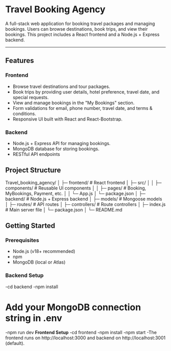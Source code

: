 # Travel Booking Agency

A full-stack web application for booking travel packages and managing bookings. Users can browse destinations, book trips, and view their bookings. This project includes a React frontend and a Node.js + Express backend.

---

## Features

### Frontend
- Browse travel destinations and tour packages.
- Book trips by providing user details, hotel preference, travel date, and special requests.
- View and manage bookings in the "My Bookings" section.
- Form validations for email, phone number, travel date, and terms & conditions.
- Responsive UI built with React and React-Bootstrap.

### Backend
- Node.js + Express API for managing bookings.
- MongoDB database for storing bookings.
-  RESTful API endpoints

## Project Structure

Travel_booking_agency/
│
├─ frontend/ # React frontend
│ ├─ src/
│ │ ├─ components/ # Reusable UI components
│ │ ├─ pages/ # Booking, MyBookings, Payment, etc.
│ │ └─ App.js
│ └─ package.json
│
├─ backend/ # Node.js + Express backend
│ ├─ models/ # Mongoose models
│ ├─ routes/ # API routes
│ ├─ controllers/ # Route controllers
│ ├─ index.js # Main server file
│ └─ package.json
│
└─ README.md

## Getting Started

### Prerequisites
- Node.js (v18+ recommended)
- npm 
- MongoDB (local or Atlas)

### Backend Setup
-cd backend
-npm install
# Add your MongoDB connection string in .env
-npm run dev
**Frontend Setup**
-cd frontend
-npm install
-npm start
-The frontend runs on http://localhost:3000 and backend on http://localhost:3001 (default).
